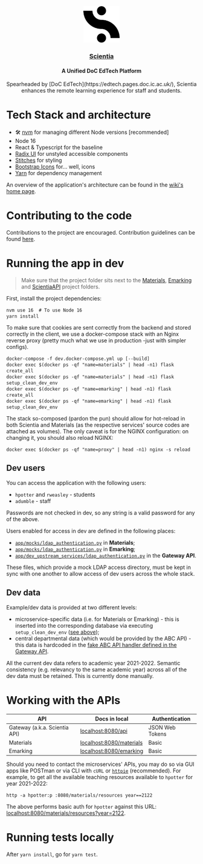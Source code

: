 <div align="center">
  <a href="https://www.scientia.doc.ic.ac.uk">
    <img src="public/assets/logo-adaptive.svg" height="96">
    <div align="center">
      <h3>Scientia</h3>
    </div>
  </a>
  <h4 align="center">A Unified DoC EdTech Platform</h4>
  <p align="center">Spearheaded by [DoC EdTech](https://edtech.pages.doc.ic.ac.uk/), Scientia enhances the remote learning experience for staff and students.</p>
</div>

# Tech Stack and architecture

* 🛠 [nvm](https://github.com/nvm-sh/nvm) for managing different Node versions [recommended]
* Node 16
* React & Typescript for the baseline
* [Radix UI](https://www.radix-ui.com/) for unstyled accessible components
* [Stitches](https://stitches.dev/) for styling
* [Bootstrap Icons](https://icons.getbootstrap.com/) for... well, icons
* [Yarn](https://yarnpkg.com/) for dependency management


An overview of the application's architecture can be found in the [wiki's home page](https://gitlab.doc.ic.ac.uk/edtech/scientia/-/wikis/home).

# Contributing to the code

Contributions to the project are encouraged. Contribution guidelines can be found [here](CONTRIBUTING.md).

# Running the app in dev

> Make sure that the project folder sits next to the [Materials](https://gitlab.doc.ic.ac.uk/edtech/materials), [Emarking](https://gitlab.doc.ic.ac.uk/edtech/emarking) and [ScientiaAPI](https://gitlab.doc.ic.ac.uk/edtech/scientia-api) project folders.

First, install the project dependencies:

```shell
nvm use 16  # To use Node 16
yarn install
```

To make sure that cookies are sent correctly from the backend and stored correctly in the client, we use a docker-compose
stack with an Nginx reverse proxy (pretty much what we use in production -just with simpler configs).

```shell
docker-compose -f dev.docker-compose.yml up [--build]
docker exec $(docker ps -qf "name=materials" | head -n1) flask create_all
docker exec $(docker ps -qf "name=materials" | head -n1) flask setup_clean_dev_env
docker exec $(docker ps -qf "name=emarking" | head -n1) flask create_all
docker exec $(docker ps -qf "name=emarking" | head -n1) flask setup_clean_dev_env
```

The stack so-composed (pardon the pun) should allow for hot-reload in both Scientia and Materials (as the respective services' source codes are attached as volumes).
The only caveat is for the NGINX configuration: on changing it, you should also reload NGINX:

```shell
docker exec $(docker ps -qf "name=proxy" | head -n1) nginx -s reload
```

## Dev users

You can access the application with the following users:

* `hpotter` and `rweasley` - students
* `adumble` - staff

Passwords are not checked in dev, so any string is a valid password for any of the above.

Users enabled for access in dev are defined in the following places:

* [`app/mocks/ldap_authentication.py`](https://gitlab.doc.ic.ac.uk/edtech/materials/-/blob/master/app/mocks/ldap_authentication.py) in **Materials**;
* [`app/mocks/ldap_authentication.py`](https://gitlab.doc.ic.ac.uk/edtech/emarking/-/blob/master/app/mocks/ldap_authentication.py) in **Emarking**;
* [`app/dev_upstream_services/ldap_authentication.py`](https://gitlab.doc.ic.ac.uk/edtech/scientia-api/-/blob/master/app/dev_upstream_services/ldap_authentication.py) in the **Gateway API**.

These files, which provide a mock LDAP access directory, must be kept in sync with one another to allow access of dev users across the whole stack.

## Dev data

Example/dev data is provided at two different levels:

* microservice-specific data (i.e. for Materials or Emarking) - this is inserted into the corresponding database via executing `setup_clean_dev_env` ([see above](https://gitlab.doc.ic.ac.uk/edtech/scientia#running-the-app-in-dev));
* central departmental data (which would be provided by the ABC API) - this data is hardcoded in the [fake ABC API handler defined in the Gateway API](https://gitlab.doc.ic.ac.uk/edtech/scientia-api/-/blob/master/app/dev_upstream_services/abc_api_service.py).

All the current dev data refers to academic year 2021-2022.
Semantic consistency (e.g. relevancy to the same academic year) across all of the dev data must be retained. This is currently done manually.

# Working with the APIs

| API | Docs in local | Authentication |
| ------ | ------ | -------- |
| Gateway (a.k.a. Scientia API) | <localhost:8080/api> | JSON Web Tokens |
| Materials | <localhost:8080/materials> | Basic |
| Emarking | <localhost:8080/emarking> | Basic |

Should you need to contact the microservices' APIs, you may do so via GUI apps like POSTman or via CLI with `cURL` or [`httpie`](https://httpie.io/docs/cli) (recommended). For example, to get all the available teaching resources available to `hpotter` for year 2021-2022:

```shell
http -a hpotter:p :8080/materials/resources year==2122
```

The above performs basic auth for `hpotter` against this URL: <localhost:8080/materials/resources?year=2122>. 

# Running tests locally

After `yarn install`, go for `yarn test`.

